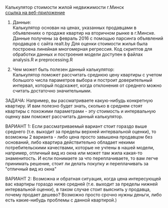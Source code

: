 Калькулятор стоимости жилой недвижимости г.Минск  
[ссылка на веб-приложение](https://grag2015.shinyapps.io/property2/)

1. Данные:  
Калькулятор основан на ценах, указанных продавцами в объявлениях о продаже квартир на вторичном рынке в г.Минске. Данные получены за февраль 2016 с помощью парсинга объявлений продавцов с сайта realt.by
Для оценки стоимости жилья была построена линейная многомерная регрессия. Код скриптов для обработки данных и построения модели доступен в файлах analysis.R и preprocessing.R

2. Чем может быть полезен данный калькулятор:  
Калькулятор поможет рассчитать среднюю цену квартиры с учетом большого числа параметров выбора и построит доверительный интервал, который подскажет, когда отклонения от среднего можно считать достаточно значительными.

ЗАДАЧА: Например, вы рассматриваете какую-нибудь конкретную квартиру. И вам полезно будет знать, сколько в среднем стоят квартиры с похожими параметрами - эту стоимость и интервальную оценку вам поможет рассчитать данный калькулятор.

ВАРИАНТ 1: Если рассматриваемый вариант стоит гораздо выше среднего (т.е. выходит за пределы верхней интервальной оценки), то возможны 2 варианта - либо цена просто завышена продавцом без оснований, либо квартира действительно обладает некими потребительскими качествами, которые не учтены в нашей модели, например, отличный вид из окна или может там жила какая-то знаменитость. И если понимаете за что переплачиваете, то вам легче принимать решение, стоит ли делать покупку и переплачивать за "отличный вид из окна"

ВАРИАНТ 2: Возможна и обратная ситуация, когда цена интересующей вас квартиры гораздо ниже средней (т.е. выходит за пределы нижней интервальной оценки), в таком случае стоит выяснить у продавца, почему продает дешево? Возможно просто срочно нужны деньги, либо есть какие-нибудь проблемы с данной квартирой.)

